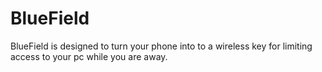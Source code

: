 # BlueField
BlueField is designed to turn your phone into to a wireless key for limiting access to your pc while you are away.
